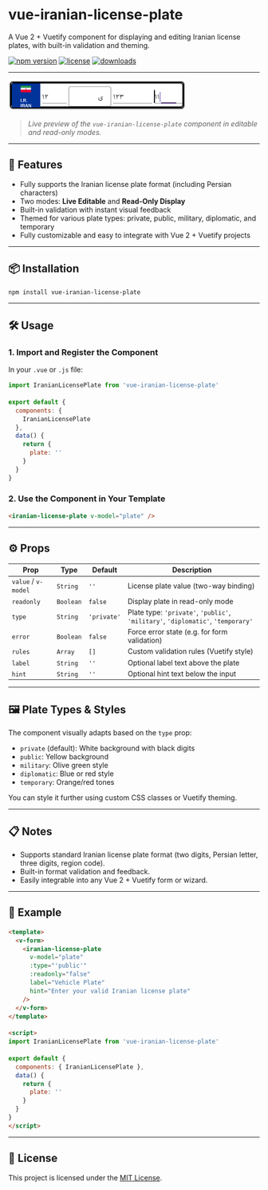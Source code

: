 
# vue-iranian-license-plate

A Vue 2 + Vuetify component for displaying and editing Iranian license plates, with built-in validation and theming.

[![npm version](https://img.shields.io/npm/v/vue-iranian-license-plate?logo=npm)](https://www.npmjs.com/package/vue-iranian-license-plate)
[![license](https://img.shields.io/npm/l/vue-iranian-license-plate)](LICENSE)
[![downloads](https://img.shields.io/npm/dm/vue-iranian-license-plate)](https://www.npmjs.com/package/vue-iranian-license-plate)

---

![Preview of Iranian License Plate Component](preview.png)

> *Live preview of the `vue-iranian-license-plate` component in editable and read-only modes.*

---

## 🚗 Features

- Fully supports the Iranian license plate format (including Persian characters)
- Two modes: **Live Editable** and **Read-Only Display**
- Built-in validation with instant visual feedback
- Themed for various plate types: private, public, military, diplomatic, and temporary
- Fully customizable and easy to integrate with Vue 2 + Vuetify projects

---

## 📦 Installation

```bash
npm install vue-iranian-license-plate
````

---

## 🛠️ Usage

### 1. Import and Register the Component

In your `.vue` or `.js` file:

```js
import IranianLicensePlate from 'vue-iranian-license-plate'

export default {
  components: {
    IranianLicensePlate
  },
  data() {
    return {
      plate: ''
    }
  }
}
```

### 2. Use the Component in Your Template

```html
<iranian-license-plate v-model="plate" />
```

---

## ⚙️ Props

| Prop                | Type      | Default     | Description                                                                      |
| ------------------- | --------- | ----------- | -------------------------------------------------------------------------------- |
| `value` / `v-model` | `String`  | `''`        | License plate value (two-way binding)                                            |
| `readonly`          | `Boolean` | `false`     | Display plate in read-only mode                                                  |
| `type`              | `String`  | `'private'` | Plate type: `'private'`, `'public'`, `'military'`, `'diplomatic'`, `'temporary'` |
| `error`             | `Boolean` | `false`     | Force error state (e.g. for form validation)                                     |
| `rules`             | `Array`   | `[]`        | Custom validation rules (Vuetify style)                                          |
| `label`             | `String`  | `''`        | Optional label text above the plate                                              |
| `hint`              | `String`  | `''`        | Optional hint text below the input                                               |

---

## 🖼️ Plate Types & Styles

The component visually adapts based on the `type` prop:

* `private` (default): White background with black digits
* `public`: Yellow background
* `military`: Olive green style
* `diplomatic`: Blue or red style
* `temporary`: Orange/red tones

You can style it further using custom CSS classes or Vuetify theming.

---

## 📋 Notes

* Supports standard Iranian license plate format (two digits, Persian letter, three digits, region code).
* Built-in format validation and feedback.
* Easily integrable into any Vue 2 + Vuetify form or wizard.

---

## 🧪 Example

```html
<template>
  <v-form>
    <iranian-license-plate
      v-model="plate"
      :type="'public'"
      :readonly="false"
      label="Vehicle Plate"
      hint="Enter your valid Iranian license plate"
    />
  </v-form>
</template>

<script>
import IranianLicensePlate from 'vue-iranian-license-plate'

export default {
  components: { IranianLicensePlate },
  data() {
    return {
      plate: ''
    }
  }
}
</script>
```

---

## 📄 License

This project is licensed under the [MIT License](LICENSE).

````